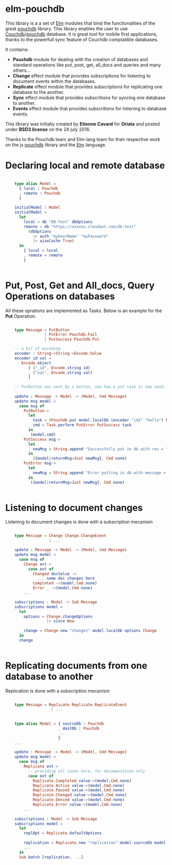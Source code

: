 # elm-pouchdb

This library is a a set of [Elm](http://www.elm-lang.org/) modules that bind the functionalities of the great [pouchdb](https://pouchdb.com/) library. This library enables the user to use [Couchdb](http://couchdb.apache.org/)/[pouchdb](https://pouchdb.com/) database. It is great tool for mobile first applications, thanks to the powerfull sync feature of Couchdb comptatible databases.


It contains:
- **Pouchdb** module for dealing with the creation of databases and standard operations like put, post, get, all_docs and queries and many others...
- **Change** effect module that provides subscriptions for listening to document events within the databases.
- **Replicate** effect module that provides subscriptions for replicating one database to the another.
- **Sync** effect module that provides subscritions for syncing one database to another.
-  **Events** effect module that provides subscritions for listening to database events.


This library was initially created by **Etienne Cavard** for **Oriata** and posted under **BSD3 license** on the 24 july 2016.


Thanks to the Pouchdb team and Elm-lang team for their respective work on the js [pouchdb](https://pouchdb.com/) library and the [Elm](http://www.elm-lang.org/) language.


# Declaring local and remote database

```elm

    type alias Model =
      { local : Pouchdb
      , remote : Pouchdb
      }
    
    initialModel : Model
    initialModel =
      let
        local = db "DB-Test" dbOptions
        remote = db "https://xxxxxx.cloudant.com/db-test"
          (dbOptions
            |> auth "myUserName" "myPassword"
            |> ajaxCache True)
      in 
        { local = local
        , remote = remote
        }
        
```
# Put, Post, Get and All_docs, Query Operations on databases

All these oprations are implemented as Tasks. Below is an example for the **Put** Operation.

```elm

    type Message = PutButton
                 | PutError Pouchdb.Fail
                 | PutSuccess Pouchdb.Put

    -- a bit of encoding
    encoder : String->String->Encode.Value
    encoder id val =
       Encode.object
          [ ("_id", Encode.string id)
          , ("val", Encode.string val)
          ]
    
    -- PutButton was sent by a button, see how a put task is now send.
    
    update : Message -> Model -> (Model, Cmd Message)
    update msg model =
      case msg of
        PutButton->
          let 
            task = (Pouchdb.put model.localDb (encoder "id2" "hello") Nothing)
            cmd = Task.perform PutError PutSuccess task
          in
           (model,cmd)
        PutSuccess msg->
          let 
            newMsg = String.append "Successfully put in db with rev = " msg.rev
          in
            ({model|returnMsg=Just newMsg}, Cmd.none)
        PutError msg->
          let
            newMsg = String.append "Error putting in db with message = " msg.message
          in
           ({model|returnMsg=Just newMsg}, Cmd.none)
        
```


# Listening to document changes

Listening to document changes is done with a subscription mecanism

```elm

    type Message = Change Change.ChangeEvent
                   | ...

    update : Message -> Model -> (Model, Cmd Message)
    update msg model =
      case msg of
        Change evt->
          case evt of
            Changed docValue ->
              ... some doc changes here
            Completed ->(model,Cmd.none)
            Error _ ->(model,Cmd.none)
        ...

    subscriptions : Model -> Sub Message
    subscriptions model =
      let
        options = Change.changeOptions
                  |> since Now
        
        change = Change.new "change1" model.localDb options Change
      in
      change
      
```



# Replicating documents from one database to another

Replication is done with a subscription mecanism

```elm

    type Message = Replicate Replicate.ReplicateEvent
                    | ...
    
    
    type alias Model = { sourceDb : Pouchdb
                       , destDb : Pouchdb
                       ...
                       }
    ...

    update : Message -> Model -> (Model, Cmd Message)
    update msg model =
      case msg of
        Replicate evt->
          -- providing all cases here, for documentation only
          case evt of
            Replicate.Completed value->(model,Cmd.none)
            Replicate.Active value->(model,Cmd.none)
            Replicate.Paused value->(model,Cmd.none)
            Replicate.Changed value->(model,Cmd.none)
            Replicate.Denied value->(model,Cmd.none)
            Replicate.Error value->(model,Cmd.none)
        ...
    
    subscriptions : Model -> Sub Message
    subscriptions model =
      let
        replOpt = Replicate.defaultOptions
        
        replication = Replicate.new "replication" model.sourceDb model.destDb replOpt Replicate
        ...
      in
      Sub.batch [replication, ...]
      
```